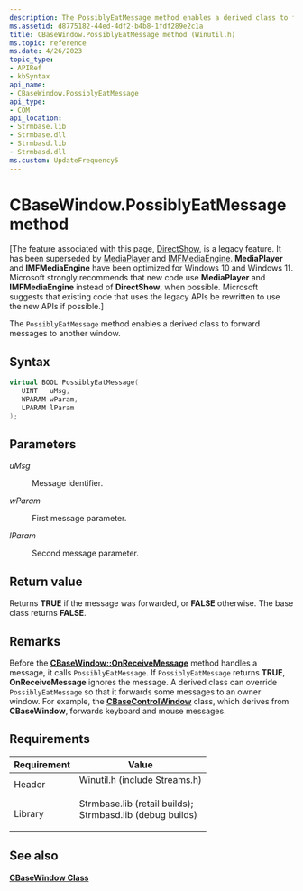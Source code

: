 ```yaml
---
description: The PossiblyEatMessage method enables a derived class to forward messages to another window.
ms.assetid: d8775182-44ed-4df2-b4b8-1fdf289e2c1a
title: CBaseWindow.PossiblyEatMessage method (Winutil.h)
ms.topic: reference
ms.date: 4/26/2023
topic_type: 
- APIRef
- kbSyntax
api_name: 
- CBaseWindow.PossiblyEatMessage
api_type: 
- COM
api_location: 
- Strmbase.lib
- Strmbase.dll
- Strmbasd.lib
- Strmbasd.dll
ms.custom: UpdateFrequency5
---
```


# CBaseWindow.PossiblyEatMessage method

\[The feature associated with this page, [DirectShow](/windows/win32/directshow/directshow), is a legacy feature. It has been superseded by [MediaPlayer](/uwp/api/Windows.Media.Playback.MediaPlayer) and [IMFMediaEngine](/windows/win32/api/mfmediaengine/nn-mfmediaengine-imfmediaengine). **MediaPlayer** and **IMFMediaEngine** have been optimized for Windows 10 and Windows 11. Microsoft strongly recommends that new code use **MediaPlayer** and **IMFMediaEngine** instead of **DirectShow**, when possible. Microsoft suggests that existing code that uses the legacy APIs be rewritten to use the new APIs if possible.\]

The `PossiblyEatMessage` method enables a derived class to forward messages to another window.

## Syntax


```C++
virtual BOOL PossiblyEatMessage(
   UINT   uMsg,
   WPARAM wParam,
   LPARAM lParam
);
```



## Parameters

<dl> <dt>

*uMsg* 
</dt> <dd>

Message identifier.

</dd> <dt>

*wParam* 
</dt> <dd>

First message parameter.

</dd> <dt>

*lParam* 
</dt> <dd>

Second message parameter.

</dd> </dl>

## Return value

Returns **TRUE** if the message was forwarded, or **FALSE** otherwise. The base class returns **FALSE**.

## Remarks

Before the [**CBaseWindow::OnReceiveMessage**](cbasewindow-onreceivemessage.md) method handles a message, it calls `PossiblyEatMessage`. If `PossiblyEatMessage` returns **TRUE**, **OnReceiveMessage** ignores the message. A derived class can override `PossiblyEatMessage` so that it forwards some messages to an owner window. For example, the [**CBaseControlWindow**](cbasecontrolwindow.md) class, which derives from **CBaseWindow**, forwards keyboard and mouse messages.

## Requirements



| Requirement | Value |
|--------------------|--------------------------------------------------------------------------------------------------------------------------------------------------------------------------------------------|
| Header<br/>  | <dl> <dt>Winutil.h (include Streams.h)</dt> </dl>                                                                                   |
| Library<br/> | <dl> <dt>Strmbase.lib (retail builds); </dt> <dt>Strmbasd.lib (debug builds)</dt> </dl> |



## See also

<dl> <dt>

[**CBaseWindow Class**](cbasewindow.md)
</dt> </dl>

 

 




